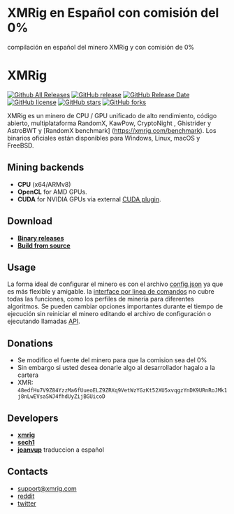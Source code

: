 # XMRig en Español con comisión del 0%
compilación en español del minero XMRig y con comisión de 0%

# XMRig

[![Github All Releases](https://img.shields.io/github/downloads/xmrig/xmrig/total.svg)](https://github.com/xmrig/xmrig/releases)
[![GitHub release](https://img.shields.io/github/release/xmrig/xmrig/all.svg)](https://github.com/xmrig/xmrig/releases)
[![GitHub Release Date](https://img.shields.io/github/release-date/xmrig/xmrig.svg)](https://github.com/xmrig/xmrig/releases)
[![GitHub license](https://img.shields.io/github/license/xmrig/xmrig.svg)](https://github.com/xmrig/xmrig/blob/master/LICENSE)
[![GitHub stars](https://img.shields.io/github/stars/xmrig/xmrig.svg)](https://github.com/xmrig/xmrig/stargazers)
[![GitHub forks](https://img.shields.io/github/forks/xmrig/xmrig.svg)](https://github.com/xmrig/xmrig/network)

XMRig es un minero de CPU / GPU unificado de alto rendimiento, código abierto, multiplataforma RandomX, KawPow, CryptoNight , Ghistrider y AstroBWT y [RandomX benchmark] (https://xmrig.com/benchmark). Los binarios oficiales están disponibles para Windows, Linux, macOS y FreeBSD.

## Mining backends
- **CPU** (x64/ARMv8)
- **OpenCL** for AMD GPUs.
- **CUDA** for NVIDIA GPUs via external [CUDA plugin](https://github.com/xmrig/xmrig-cuda).

## Download
* **[Binary releases](https://github.com/xmrig/xmrig/releases)**
* **[Build from source](https://xmrig.com/docs/miner/build)**

## Usage
La forma ideal de configurar el minero es con el archivo [config.json](https://xmrig.com/docs/miner/config) ya que es más flexible y amigable. la [interface por linea de comandos](https://xmrig.com/docs/miner/command-line-options) no cubre todas las funciones, como los perfiles de minería para diferentes algoritmos. Se pueden cambiar opciones importantes durante el tiempo de ejecución sin reiniciar el minero editando el archivo de configuración o ejecutando llamadas [API](https://xmrig.com/docs/miner/api).


## Donations
* Se modifico el fuente del minero para que la comision sea del 0%
* Sin embargo si usted desea donarle algo al desarrollador hagalo a la cartera 
* XMR: `48edfHu7V9Z84YzzMa6fUueoELZ9ZRXq9VetWzYGzKt52XU5xvqgzYnDK9URnRoJMk1j8nLwEVsaSWJ4fhdUyZijBGUicoD`

## Developers
* **[xmrig](https://github.com/xmrig)**
* **[sech1](https://github.com/SChernykh)**
* **[joanvup](https://github.com/joanvup)** traduccion a español

## Contacts
* support@xmrig.com
* [reddit](https://www.reddit.com/user/XMRig/)
* [twitter](https://twitter.com/xmrig_dev)
